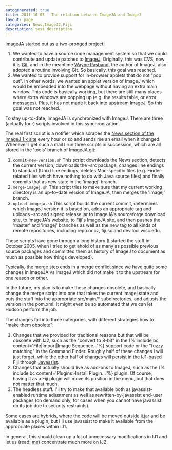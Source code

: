 ```yaml
---
autogenerated: true
title: 2011-10-05 - The relation between ImageJA and ImageJ
layout: page
categories: News,ImageJ2,Fiji
description: test description
---
```


[ImageJA](ImageJA) started out as a two-pronged project:

1.  We wanted to have a source code management system so that we could contribute and update patches to [ImageJ](ImageJ).
    Originally, this was CVS, now it is [Git](Git), and in the meantime [Wayne Rasband](Wayne_Rasband), the author of ImageJ, also adopted a routine involving Git. So basically, this goal was reached.
2.  We wanted to provide support for in-browser applets that do not "pop out".
    In other words, we wanted an applet version of ImageJ which would be embedded into the webpage without having an extra main window. This code is basically working, but there are still many places where extra windows are popping up (e.g. the results table, or error messages). Plus, it has not made it back into upstream ImageJ. So this goal was not reached.

To stay up-to-date, ImageJA is synchronized with ImageJ. There are three (actually four) scripts involved in this synchronization.

The real first script is a notifier which scrapes the [News section of the ImageJ 1.x site](http://imagej.nih.gov/ij/notes.html) every hour or so and sends me an email when it changed. Whenever I get such a mail I run three scripts in succession, which are all stored in the 'tools' branch of ImageJA.git:

1.  `commit-new-version.sh`
    This script downloads the News section, detects the current version, downloads the -src package, changes line endings to standard (Unix) line endings, deletes Mac-specific files (e.g. Finder-related files which have nothing to do with Java source files) and finally commits that as new state in the 'imagej' branch.
2.  `merge-imagej.sh`
    This script tries to make sure that my current working directory is an up-to-date version of ImageJA, then merges the 'imagej' branch.
3.  `upload-imageja.sh`
    This script builds the current commit, determines which ImageJ version it is based on, adds an appropriate tag and uploads -src and signed release jar to ImageJA's sourceforge download site, to ImageJA's website, to Fiji's ImageJA site, and then pushes the 'master' and 'imagej' branches as well as the new tag to all kinds of remote repositories, including repo.or.cz, fiji.sc and dev.loci.wisc.edu.

These scripts have gone through a long history ([I](User_Schindelin) started the stuff in October 2005, when I tried to get ahold of as many as possible previous source packages and committed them as history of ImageJ to document as much as possible how things developed).

Typically, the merge step ends in a merge conflict since we have quite some changes in ImageJA vs ImageJ which did not make it to the upstream for one reason or other.

In the future, my plan is to make these changes obsolete, and basically change the merge script into one that takes the current imagej state and puts the stuff into the appropriate src/main/\* subdirectories, and adjusts the version in the pom.xml. It might even be so automated that we can let Hudson perform the job.

The changes fall into three categories, with different strategies how to "make them obsolete":

1.  Changes that we provided for traditional reasons but that will be obsolete with IJ2, such as the "convert to 8-bit" in the {% include bc content='File|Import|Image Sequence...'%} support code or the "fuzzy matching" in the Command Finder.
    Roughly half of these changes I will just forget, while the other half of changes will persist in the IJ1-based Fiji through [Javassist](Javassist).
2.  Changes that actually should live as add-ons to ImageJ, such as the {% include bc content='Plugins&gt;Install Plugin...'%} plugin. Of course, having it as a Fiji plugin will move its position in the menu, but that does not matter that much.
3.  The headless stuff. I'll try to make that available both as javassist-enabled runtime adjustment as well as rewritten-by-javassist end-user packages (on demand only, for cases when you cannot have javassist do its job due to security restraints).

Some cases are hybrids, where the code will be moved outside ij.jar and be available as a plugin, but I'll use javassist to make it available from the appropriate places within IJ1.

In general, this should clean up a lot of unnecessary modifications in IJ1 and let us (read: [me](User_Schindelin)) concentrate much more on IJ2.

  
